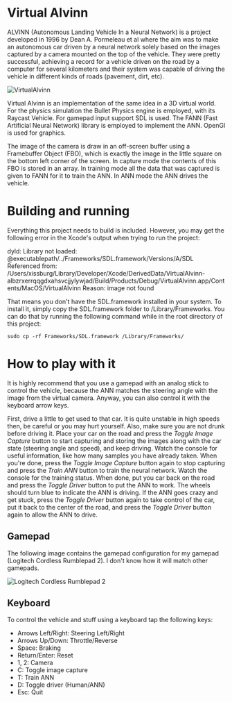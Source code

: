 # Virtual Alvinn

ALVINN (Autonomous Landing Vehicle In a Neural Network) is a project developed in 1996 by Dean A. Pormeleau et al where the aim was to make an autonomous car driven by a neural network solely based on the images captured by a camera mounted on the top of the vehicle. They were pretty successful, achieving a record for a vehicle driven on the road by a computer for several kilometers and their system was capable of driving the vehicle in different kinds of roads (pavement, dirt, etc).

![VirtualAlvinn](http://xissburg.com/images/VirtualAlvinn0.png)

Virtual Alvinn is an implementation of the same idea in a 3D virtual world. For the physics simulation the Bullet Physics engine is employed, with its Raycast Vehicle. For gamepad input support SDL is used. The FANN (Fast Artificial Neural Network) library is employed to implement the ANN. OpenGl is used for graphics.

The image of the camera is draw in an off-screen buffer using a Framebuffer Object (FBO), which is exactly the image in the little square on the bottom left corner of the screen. In capture mode the contents of this FBO is stored in an array. In training mode all the data that was captured is given to FANN for it to train the ANN. In ANN mode the ANN drives the vehicle.

# Building and running

Everything this project needs to build is included. However, you may get the following error in the Xcode's output when trying to run the project:

dyld: Library not loaded: @executablepath/../Frameworks/SDL.framework/Versions/A/SDL
  Referenced from: /Users/xissburg/Library/Developer/Xcode/DerivedData/VirtualAlvinn-albzrxerrqqgdxahsvcjjylywjad/Build/Products/Debug/VirtualAlvinn.app/Contents/MacOS/VirtualAlvinn
  Reason: image not found

That means you don't have the SDL.framework installed in your system. To install it, simply copy the SDL.framework folder to /Library/Frameworks. You can do that by running the following command while in the root directory of this project:

`sudo cp -rf Frameworks/SDL.framework /Library/Frameworks/`

# How to play with it

It is highly recommend that you use a gamepad with an analog stick to control the vehicle, because the ANN matches the steering angle with the image from the virtual camera. Anyway, you can also control it with the keyboard arrow keys.

First, drive a little to get used to that car. It is quite unstable in high speeds then, be careful or you may hurt yourself. Also, make sure you are not drunk before driving it. Place your car on the road and press the _Toggle Image Capture_ button to start capturing and storing the images along with the car state (steering angle and speed), and keep driving. Watch the console for useful information, like how many samples you have already taken. When you're done, press the _Toggle Image Capture_ button again to stop capturing and press the _Train ANN_ button to train the neural network. Watch the console for the training status. When done, put you car back on the road and press the _Toggle Driver_ button to put the ANN to work. The wheels should turn blue to indicate the ANN is driving. If the ANN goes crazy and get stuck, press the _Toggle Driver_ button again to take control of the car, put it back to the center of the road, and press the  _Toggle Driver_ button again to allow the ANN to drive.

## Gamepad

The following image contains the gamepad configuration for my gamepad (Logitech Cordless Rumblepad 2). I don't know how it will match other gamepads.

![Logitech Cordless Rumblepad 2](http://xissburg.com/images/GamepadConfig.jpg)

## Keyboard

To control the vehicle and stuff using a keyboard tap the following keys:

* Arrows Left/Right: Steering Left/Right
* Arrows Up/Down: Throttle/Reverse
* Space: Braking
* Return/Enter: Reset
* 1, 2: Camera
* C: Toggle image capture
* T: Train ANN
* D: Toggle driver (Human/ANN)
* Esc: Quit
